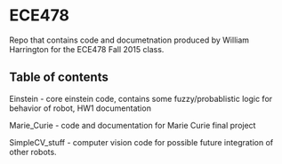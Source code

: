 # ECE478

Repo that contains code and documetnation produced by William Harrington for the ECE478 Fall 2015 class.

## Table of contents

Einstein - core einstein code, contains some fuzzy/probablistic logic for behavior of robot, HW1 documentation

Marie_Curie - code and documentation for Marie Curie final project

SimpleCV_stuff - computer vision code for possible future integration of other robots.
